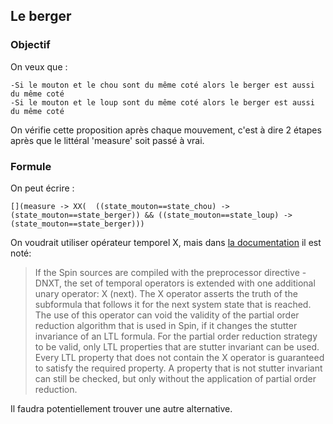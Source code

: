 ## Le berger

### Objectif

On veux que : 

	-Si le mouton et le chou sont du même coté alors le berger est aussi du même coté
	-Si le mouton et le loup sont du même coté alors le berger est aussi du même coté

On vérifie cette proposition après chaque mouvement, c'est à dire 2 étapes après que le littéral 'measure' soit passé à vrai.

### Formule

On peut écrire : 

`[](measure -> XX(	((state_mouton==state_chou) -> (state_mouton==state_berger)) &&
					((state_mouton==state_loup) -> (state_mouton==state_berger)))`

On voudrait utiliser opérateur temporel X, mais dans [la documentation](http://spinroot.com/spin/Man/ltl.html) il est noté:

>If the Spin sources are compiled with the preprocessor directive -DNXT, the set of temporal operators is extended with one additional unary operator: X (next). The X operator asserts the truth of the subformula that follows it for the next system state that is reached. The use of this operator can void the validity of the partial order reduction algorithm that is used in Spin, if it changes the stutter invariance of an LTL formula. For the partial order reduction strategy to be valid, only LTL properties that are stutter invariant can be used. Every LTL property that does not contain the X operator is guaranteed to satisfy the required property. A property that is not stutter invariant can still be checked, but only without the application of partial order reduction.

Il faudra potentiellement trouver une autre alternative.